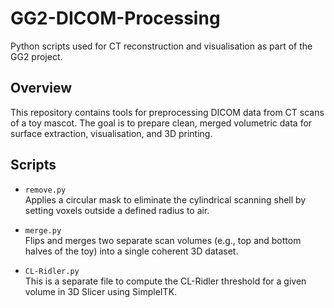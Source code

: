 # GG2-DICOM-Processing

Python scripts used for CT reconstruction and visualisation as part of the GG2 project.

## Overview

This repository contains tools for preprocessing DICOM data from CT scans of a toy mascot. The goal is to prepare clean, merged volumetric data for surface extraction, visualisation, and 3D printing.

## Scripts

- `remove.py`  
  Applies a circular mask to eliminate the cylindrical scanning shell by setting voxels outside a defined radius to air. 

- `merge.py`  
  Flips and merges two separate scan volumes (e.g., top and bottom halves of the toy) into a single coherent 3D dataset.

- `CL-Ridler.py`  
  This is a separate file to compute the CL-Ridler threshold for a given volume in 3D Slicer using SimpleITK.
